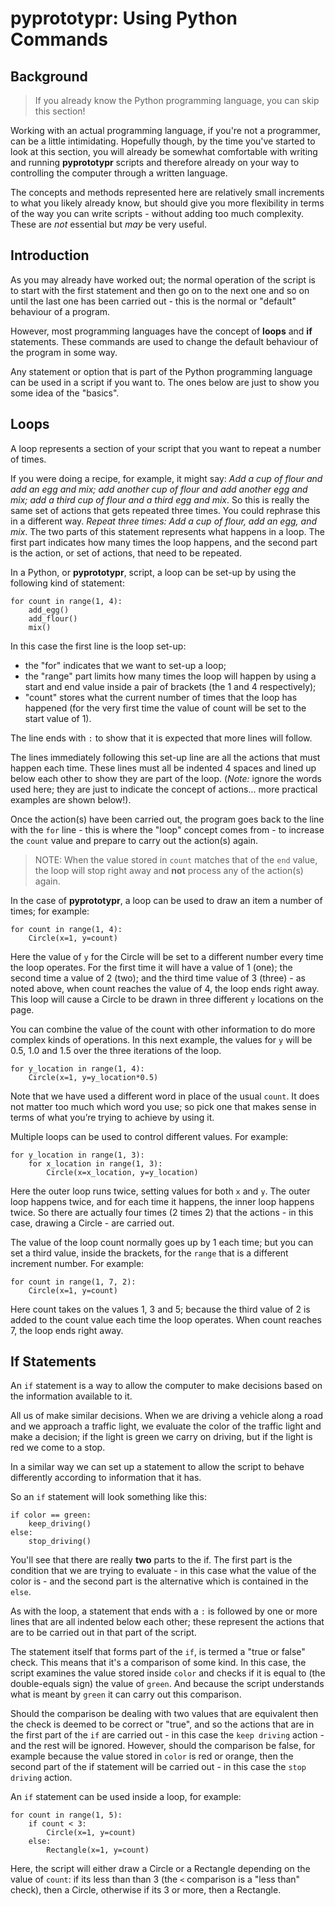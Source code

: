 # pyprototypr: Using Python Commands

## Background

> If you already know the Python programming language, you can skip this section!

Working with an actual programming language, if you're not a programmer, can be a
little intimidating. Hopefully though, by the time you've started to look at this
section, you will already be somewhat comfortable with writing and running
**pyprototypr** scripts and therefore already on your way to controlling the
computer through a written language.

The concepts and methods represented here are relatively small increments to
what you likely already know, but should give you more flexibility in terms of
the way you can write scripts - without adding too much complexity. These are
*not* essential but *may* be very useful.


## Introduction

As you may already have worked out; the normal operation of the script is to
start with the first statement and then go on to the next one and so on until
the last one has been carried out - this is the normal or "default" behaviour
of a program.

However, most programming languages have the concept of **loops** and **if**
statements. These commands are used to change the default behaviour of the
program in some way.

Any statement or option that is part of the Python programming language can be
used in a script if you want to.  The ones below are just to show you some idea
of the "basics".


## Loops

A loop represents a section of your script that you want to repeat a number of
times.

If you were doing a recipe, for example, it might say: *Add a cup of flour and
add an egg and mix; add another cup of flour and add another egg and mix; add
a third cup of flour and a third egg and mix*.  So this is really the same set
of actions that gets repeated three times. You could rephrase this in a
different way. *Repeat three times: Add a cup of flour, add an egg, and mix*.
The two parts of this statement represents what happens in a loop.
The first part indicates how many times the loop happens, and the second part
is the action, or set of actions, that need to be repeated.

In a Python, or **pyprototypr**, script, a loop can be set-up by using the
following kind of statement:
```
for count in range(1, 4):
    add_egg()
    add_flour()
    mix()
```
In this case the first line is the loop set-up:

* the "for" indicates that we want to set-up a loop;
* the "range" part limits how many times the loop will happen by using a
  start and end value inside a pair of brackets (the 1 and 4 respectively);
* "count" stores what the current number of times that the loop has happened
  (for the very first time the value of count will be set to the start value
  of 1).

The line ends with `:` to show that it is expected that more lines will follow.

The lines immediately following this set-up line are all the actions that must
happen each time. These lines must all be indented 4 spaces and lined up below
each other to show they are part of the loop.  (*Note:* ignore the words used
here; they are just to indicate the concept of actions... more practical examples
are shown below!).

Once the action(s) have been carried out, the program goes back to the line
with the `for` line - this is where the "loop" concept comes from - to increase
the `count` value and prepare to carry out the action(s) again.

> NOTE: When the value stored in `count` matches that of the `end` value, the
> loop will stop right away and **not** process any of the action(s) again.

In the case of **pyprototypr**, a loop can be used to draw an item a number of times;
for example:
```
for count in range(1, 4):
    Circle(x=1, y=count)
```
Here the value of `y` for the Circle will be set to a different number every
time the loop operates. For the first time it will have a value of 1 (one); the
second time a value of 2 (two); and the third time value of 3 (three) - as
noted above, when count reaches the value of 4, the loop ends right away.  This
loop will cause a Circle to be drawn in three different `y` locations on the page.

You can combine the value of the count with other information to do more complex
kinds of operations. In this next example, the values for `y` will be 0.5, 1.0
and 1.5 over the three iterations of the loop.
```
for y_location in range(1, 4):
    Circle(x=1, y=y_location*0.5)
```
Note that we have used a different word in place of the usual `count`.
It does not matter too much which word you use; so pick one that makes sense
in terms of what you’re trying to achieve by using it.

Multiple loops can be used to control different values. For example:
```
for y_location in range(1, 3):
    for x_location in range(1, 3):
        Circle(x=x_location, y=y_location)
```
Here the outer loop runs twice, setting values for both `x` and `y`.  The outer
loop happens twice, and for each time it happens, the inner loop happens twice.
So there are actually four times (2 times 2) that the actions - in this case,
drawing a Circle - are carried out.

The value of the loop count normally goes up by 1 each time; but you can set a
third value, inside the brackets, for the `range` that is a different increment
number. For example:
```
for count in range(1, 7, 2):
    Circle(x=1, y=count)
```
Here count takes on the values 1, 3 and 5; because the third value of 2 is added
to the count value each time the loop operates. When count reaches 7, the loop
ends right away.

## If Statements

An `if` statement is a way to allow the computer to make decisions based on the
information available to  it.

All us of make similar decisions. When we are driving a vehicle along a road and
we approach a traffic light, we evaluate the color of the traffic light and make
a decision; if the light is green we carry on driving, but if the light is red
we come to a stop.

In a similar way we can set up a statement to allow the script to behave differently
according to information that it has.

So an `if` statement will look something like this:
```
if color == green:
    keep_driving()
else:
    stop_driving()
```
You'll see that there are really **two** parts to the if. The first part is the
condition that we are trying to evaluate - in this case what the value of the
color is - and the second part is the alternative which is contained in the
`else`.

As with the loop, a statement that ends with a `:` is followed by one or more
lines that are all indented below each other; these represent the actions that
are to be carried out in that part of the script.

The statement itself that forms part of the `if`, is termed a "true or false"
check. This means that it's a comparison of some kind. In this case, the script
examines the value stored inside `color` and checks if it is equal to (the
double-equals sign) the value of `green`. And because the script understands
what is meant by `green` it can carry out this comparison.

Should the comparison be dealing with two values that are equivalent then the
check is deemed to be correct or "true", and so the actions that are in the
first part of the `if` are carried out - in this case the `keep driving`
action - and the rest will be ignored. However, should the comparison be false,
for example because the value stored in `color` is red or orange, then the
second part of the if statement will be carried out - in this case the
`stop driving` action.

An `if` statement can be used inside a loop, for example:
```
for count in range(1, 5):
    if count < 3:
        Circle(x=1, y=count)
    else:
        Rectangle(x=1, y=count)
```
Here, the script will either draw a Circle or a Rectangle depending on the value
of `count`: if its less than than 3 (the `<` comparison is a "less than" check),
then a Circle, otherwise if its 3 or more, then a Rectangle.

